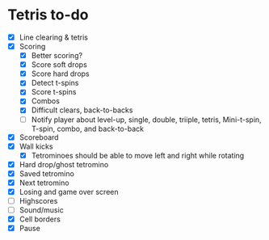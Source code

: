 # Tetris to-do

- [x] Line clearing & tetris
- [x] Scoring
  - [x] Better scoring?
  - [x] Score soft drops
  - [x] Score hard drops
  - [x] Detect t-spins
  - [x] Score t-spins
  - [x] Combos
  - [x] Difficult clears, back-to-backs
  - [ ] Notify player about level-up, single, double, triiple, tetris, Mini-t-spin,
        T-spin, combo, and back-to-back
- [x] Scoreboard
- [x] Wall kicks
  - [x] Tetrominoes should be able to move left and right while rotating
- [x] Hard drop/ghost tetromino
- [x] Saved tetromino
- [x] Next tetromino
- [x] Losing and game over screen
- [ ] Highscores
- [ ] Sound/music
- [x] Cell borders
- [x] Pause
